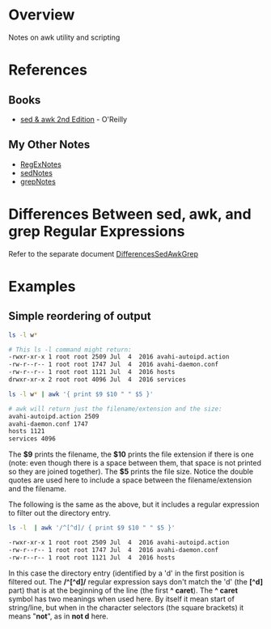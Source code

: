 # Overview

Notes on awk utility and scripting

# References

## Books

* [sed & awk 2nd Edition](https://www.amazon.com/sed-awk-Dale-Dougherty/dp/1565922255/ref=cm_cr_arp_d_product_top?ie=UTF8) - O'Reilly

## My Other Notes

* [RegExNotes](https://github.com/GitLeeRepo/RegExNotes/blob/master/RegExNotes.md#overview)
* [sedNotes](https://github.com/GitLeeRepo/SedAwkAndGrepNotes/blob/master/sedNotes.md#overview)
* [grepNotes](https://github.com/GitLeeRepo/SedAwkAndGrepNotes/blob/master/grepNotes.md#overview)

# Differences Between sed, awk, and grep Regular Expressions

Refer to the separate document [DifferencesSedAwkGrep](https://github.com/GitLeeRepo/SedAwkAndGrepNotes/blob/master/DifferencesSedAwkGrep.md#overview)

# Examples

## Simple reordering of output

```bash
ls -l w*

# This ls -l command might return:
-rwxr-xr-x 1 root root 2509 Jul  4  2016 avahi-autoipd.action
-rw-r--r-- 1 root root 1747 Jul  4  2016 avahi-daemon.conf
-rw-r--r-- 1 root root 1121 Jul  4  2016 hosts
drwxr-xr-x 2 root root 4096 Jul  4  2016 services

ls -l w* | awk '{ print $9 $10 " " $5 }'

# awk will return just the filename/extension and the size:
avahi-autoipd.action 2509
avahi-daemon.conf 1747
hosts 1121
services 4096
```
The **\$9** prints the filename, the **\$10** prints the file extension if there is one (note: even though there is a space between them, that space is not printed so they are joined together).  The **\$5** prints the file size.  Notice the double quotes are used here to include a space between the filename/extension and the filename.

The following is the same as the above, but it includes a regular expression to filter out the directory entry.
```bash
ls -l  | awk '/^[^d]/ { print $9 $10 " " $5 }'

-rwxr-xr-x 1 root root 2509 Jul  4  2016 avahi-autoipd.action
-rw-r--r-- 1 root root 1747 Jul  4  2016 avahi-daemon.conf
-rw-r--r-- 1 root root 1121 Jul  4  2016 hosts
```
In this case the directory entry (identified by a 'd' in the first position is filtered out.  The **/^\[^d\]/** regular expression says don't match the 'd' (the **\[^d\]** part) that is at the beginning of the line (the first **^ caret**).  The **^ caret** symbol has two meanings when used here.  By itself it mean start of string/line, but when in the character selectors (the square brackets) it means "**not**", as in **not d** here.
